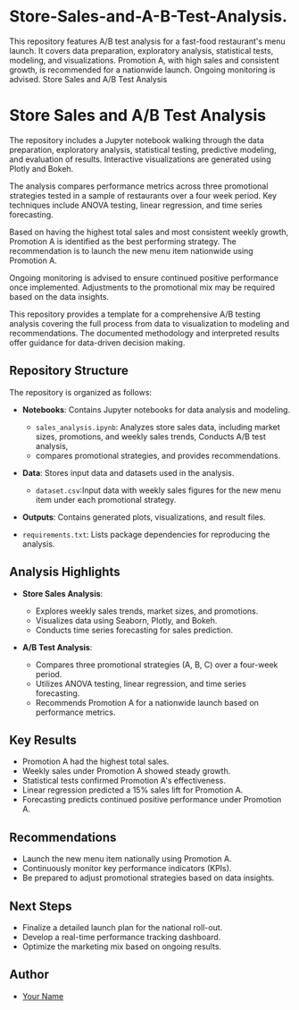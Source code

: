 # Store-Sales-and-A-B-Test-Analysis.
This repository features A/B test analysis for a fast-food restaurant's menu launch. It covers data preparation, exploratory analysis, statistical tests, modeling, and visualizations. Promotion A, with high sales and consistent growth, is recommended for a nationwide launch. Ongoing monitoring is advised.
Store Sales and A/B Test Analysis


# Store Sales and A/B Test Analysis

The repository includes a Jupyter notebook walking through the data preparation, exploratory analysis, statistical testing, predictive modeling, and evaluation of results. Interactive visualizations are generated using Plotly and Bokeh.

The analysis compares performance metrics across three promotional strategies tested in a sample of restaurants over a four week period. Key techniques include ANOVA testing, linear regression, and time series forecasting.

Based on having the highest total sales and most consistent weekly growth, Promotion A is identified as the best performing strategy. The recommendation is to launch the new menu item nationwide using Promotion A.

Ongoing monitoring is advised to ensure continued positive performance once implemented. Adjustments to the promotional mix may be required based on the data insights.

This repository provides a template for a comprehensive A/B testing analysis covering the full process from data to visualization to modeling and recommendations. The documented methodology and interpreted results offer guidance for data-driven decision making.

## Repository Structure

The repository is organized as follows:

- **Notebooks**: Contains Jupyter notebooks for data analysis and modeling.
  - `sales_analysis.ipynb`: Analyzes store sales data, including market sizes, promotions, and weekly sales trends, Conducts A/B test analysis,
  -  compares promotional strategies, and provides recommendations.
  
- **Data**: Stores input data and datasets used in the analysis.
  - `dataset.csv`:Input data with weekly sales figures for the new menu item under each promotional strategy.
- **Outputs**: Contains generated plots, visualizations, and result files.
- `requirements.txt`: Lists package dependencies for reproducing the analysis.

## Analysis Highlights

- **Store Sales Analysis**:
  - Explores weekly sales trends, market sizes, and promotions.
  - Visualizes data using Seaborn, Plotly, and Bokeh.
  - Conducts time series forecasting for sales prediction.

- **A/B Test Analysis**:
  - Compares three promotional strategies (A, B, C) over a four-week period.
  - Utilizes ANOVA testing, linear regression, and time series forecasting.
  - Recommends Promotion A for a nationwide launch based on performance metrics.

## Key Results

- Promotion A had the highest total sales.
- Weekly sales under Promotion A showed steady growth.
- Statistical tests confirmed Promotion A's effectiveness.
- Linear regression predicted a 15% sales lift for Promotion A.
- Forecasting predicts continued positive performance under Promotion A.

## Recommendations

- Launch the new menu item nationally using Promotion A.
- Continuously monitor key performance indicators (KPIs).
- Be prepared to adjust promotional strategies based on data insights.

## Next Steps

- Finalize a detailed launch plan for the national roll-out.
- Develop a real-time performance tracking dashboard.
- Optimize the marketing mix based on ongoing results.

## Author

- [Your Name](https://github.com/your-username)
